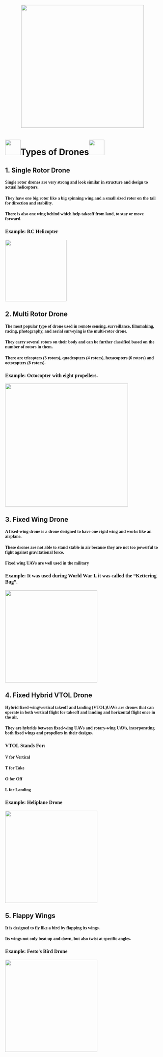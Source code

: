 <p align="center"> <img src="https://media.giphy.com/media/tHXbr2tg48fqhwMcrx/giphy.gif" width="400">

# <img src="https://media.giphy.com/media/tqLmOziFnB5nO/giphy.gif" width="50">Types of Drones<img src="https://media.giphy.com/media/tqLmOziFnB5nO/giphy.gif" width="50"></p>
## 1. Single Rotor Drone
<h4 style="font-family:italics;">Single rotor drones are very strong and look similar in structure and design to actual helicopters.</h4>
<h4 style="font-family:italics;">They have one big rotor like a big spinning wing and a small sized rotor on the tail for direction and stability.</h4>
<h4 style="font-family:italics;">There is also one wing behind which help takeoff from land, to stay or move forward.</h4>
<h3 style="font-family:italics;">Example: RC Helicopter</h3>
<img src="https://lcpshop.net/wp-content/uploads/2020/07/92074-9be97c.jpeg" width="200">

## 2. Multi Rotor Drone
<h4 style="font-family:italics;">The most popular type of drone used in remote sensing, surveillance, filmmaking, racing, photography, and aerial surveying is the multi-rotor drone.</h4>
<h4 style="font-family:italics;">They carry several rotors on their body and can be further classified based on the number of rotors in them.</h4>
<h4 style="font-family:italics;">There are tricopters (3 rotors), quadcopters (4 rotors), hexacopters (6 rotors) and octocopters (8 rotors).</h4>
<h3 style="font-family:italics;">Example: Octocopter with eight propellers.</h3>
<img src="https://image4.slideserve.com/7586408/octocopter-features-l.jpg" width="400">

## 3. Fixed Wing Drone
<h4 style="font-family:italics;">A fixed-wing drone is a drone designed to have one rigid wing and works like an airplane.</h4>
<h4 style="font-family:italics;">These drones are not able to stand stable in air because they are not too powerful to fight against gravitational force.</h4>
<h4 style="font-family:italics;">Fixed wing UAVs are well used in the military</h4>
<h3 style="font-family:italics;">Example: It was used during World War I, it was called the “Kettering Bug”.</h3>
<img src="https://live.staticflickr.com/8258/8663662851_80d9dbd1f4_b.jpg" width="300">

## 4. Fixed Hybrid VTOL Drone
<h4 style="font-family:italics;">Hybrid fixed-wing/vertical takeoff and landing (VTOL)UAVs are drones that can operate in both vertical flight for takeoff and landing and horizontal flight once in the air. </h4>
<h4 style="font-family:italics;">They are hybrids between fixed-wing UAVs and rotary-wing UAVs, incorporating both fixed wings and propellers in their designs.</h4>
<h3 style="font-family:Chaparral Pro Light;">VTOL Stands For:</h3>
 <h4 style="font-family:Chaparral Pro Light;">V for Vertical</h4>
  <h4 style="font-family:Chaparral Pro Light;">T for Take</h4>
   <h4 style="font-family:Chaparral Pro Light;">O for Off</h4>
     <h4 style="font-family:Chaparral Pro Light;">L for Landing</h4>
<h3 style="font-family:italics;">Example: Heliplane Drone</h3>
<img src="https://www.inceptivemind.com/wp-content/uploads/2019/08/Heliplane-v.2-Drone-Hybrid-VTOL.jpg" width="300">

## 5. Flappy Wings
<h4 style="font-family:italics;">It is designed to fly like a bird by flapping its wings.</h4>
<h4 style="font-family:italics;">Its wings not only beat up and down, but also twist at specific angles.</h4>
<h3 style="font-family:italics;">Example: Festo's Bird Drone</h3>
<img src="https://www.festo.com/group/es/repo/assets/6886-smartbird-1532x900px.jpg" width="300">
